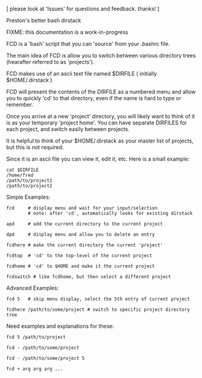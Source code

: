 
[ please look at 'Issues' for questions and feedback. thanks! ]

Preston's better bash dirstack

FIXME: this documentation is a work-in-progress

FCD is a 'bash' script that you can 'source' from your .bashrc file.

The main idea of FCD is allow you to switch between various directory trees
(hearafter referred to as 'projects').

FCD makes use of an ascii text file named $DIRFILE ( initially $HOME/.dirstack
)

FCD will present the contents of the DIRFILE as a numbered menu and allow you
to quickly 'cd' to that directory, even if the name is hard to type or
remember.

Once you arrive at a new 'project' directory, you will likely want to think of
it is as your temporary 'project home'.  You can have separate DIRFILES for
each project, and switch easily between projects.

It is helpful to think of your $HOME/.dirstack as your master list of projects,
but this is not required.

Since it is an ascii file you can view it, edit it, etc.  Here is a small
example:

    cat $DIRFILE
    /home/fred
    /path/to/project1
    /path/to/project2

Simple Examples: 

    fcd     # display menu and wait for your input/selection
            # note: after 'cd', automatically looks for existing dirstack

    apd     # add the current directory to the current project

    dpd     # display menu and allow you to delete an entry

    fcdhere # make the current directory the current 'project'

    fcdtop  # 'cd' to the top-level of the current project

    fcdhome # 'cd' to $HOME and make it the current project

    fcdswitch # like fcdhome, but then select a different project

Advanced Examples:

    fcd 5   # skip menu display, select the 5th entry of current project

    fcdhere /path/to/some/project # switch to specific project directory tree

Need examples and explanations for these:

    fcd 5 /path/to/project

    fcd - /path/to/some/project

    fcd - /path/to/some/project 5
    
    fcd + arg arg arg ...
    
    
    
